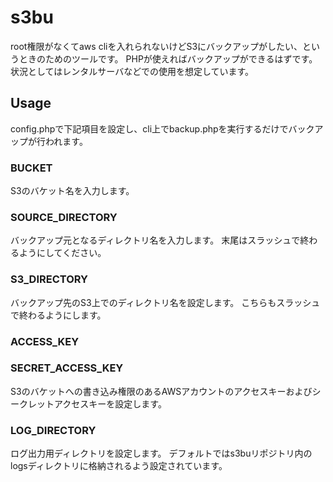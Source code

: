 # s3bu

root権限がなくてaws cliを入れられないけどS3にバックアップがしたい、というときのためのツールです。
PHPが使えればバックアップができるはずです。
状況としてはレンタルサーバなどでの使用を想定しています。

## Usage

config.phpで下記項目を設定し、cli上でbackup.phpを実行するだけでバックアップが行われます。

### BUCKET

S3のバケット名を入力します。

### SOURCE_DIRECTORY

バックアップ元となるディレクトリ名を入力します。
末尾はスラッシュで終わるようにしてください。

### S3_DIRECTORY

バックアップ先のS3上でのディレクトリ名を設定します。
こちらもスラッシュで終わるようにします。

### ACCESS_KEY
### SECRET_ACCESS_KEY

S3のバケットへの書き込み権限のあるAWSアカウントのアクセスキーおよびシークレットアクセスキーを設定します。

### LOG_DIRECTORY

ログ出力用ディレクトリを設定します。
デフォルトではs3buリポジトリ内のlogsディレクトリに格納されるよう設定されています。